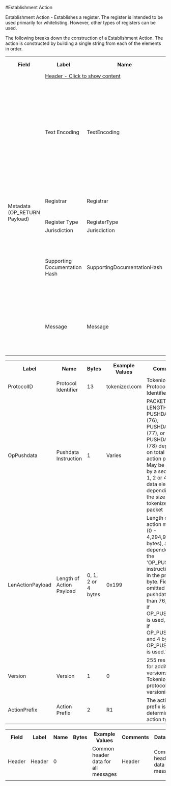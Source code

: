 

#Establishment Action

Establishment Action -  Establishes a register. The register is intended to be used primarily for whitelisting.  However, other types of registers can be used.

The following breaks down the construction of a Establishment Action. The action is constructed by building a single string from each of the elements in order.

<div class="ritz grid-container" dir="ltr"> 
    <table class="waffle" cellspacing="0" cellpadding="0" table-layout=fixed width=100%>
         <tr style="height:19px">
            <th style="width:6%" class="s0">Field</th>
            <th style="width:9%" class="s1">Label</th>
            <th style="width:9%" class="s1">Name</th>
            <th style="width:2%" class="s1">Bytes</th>
            <th style="width:29%" class="s1">Example Values</th>
            <th style="width:26%" class="s1">Comments</th>
            <th style="width:5%" class="s1">Data Type</th>
            <th style="width:14%" class="s2">Amendment Restrictions</th>
        </tr>
        <tr>
            <td class="s5" rowspan="7">Metadata (OP_RETURN Payload)</td>
            <td class="r7" colspan="7"><a href="javascript" data-popover="header">Header - Click to show content</a></td>
        </tr>
        <tr><td class="r10">Text Encoding</td>
            <td class="r10">TextEncoding</td>
            <td class="r10">1</td>
            <td class="r10" style="word-break:break-all">0</td>
            <td class="r10"> 0 = ASCII, 1 = UTF-8, 2 = UTF-16, 3 = Unicode.  Encoding applies to all 'text' data types. All 'string' types will always be encoded with ASCII.  Where string is selected, all fields will be ASCII.</td>
            <td class="r10">uint8</td>
            <td class="r11">Can be changed by Issuer or Operator at their discretion.</td>
        </tr>
        <tr><td class="r10">Registrar</td>
            <td class="r10">Registrar</td>
            <td class="r10">9</td>
            <td class="r10" style="word-break:break-all">Coinbase</td>
            <td class="r10">Length 0-255 bytes. 0 is acceptable. Registrar Subfield.</td>
            <td class="r10">nvarchar8</td>
            <td class="r11"></td>
        </tr>
        <tr><td class="r10">Register Type</td>
            <td class="r10">RegisterType</td>
            <td class="r10">1</td>
            <td class="r10" style="word-break:break-all"></td>
            <td class="r10">1 - KYC</td>
            <td class="r10">string</td>
            <td class="r11"></td>
        </tr>
        <tr><td class="r10">Jurisdiction</td>
            <td class="r10">Jurisdiction</td>
            <td class="r10">5</td>
            <td class="r10" style="word-break:break-all">AUS</td>
            <td class="r10"></td>
            <td class="r10">string</td>
            <td class="r11"></td>
        </tr>
        <tr><td class="r10">Supporting Documentation Hash</td>
            <td class="r10">SupportingDocumentationHash</td>
            <td class="r10">32</td>
            <td class="r10" style="word-break:break-all">98ea6e4f216f2fb4b69fff9b3a44842c38686ca685f3f55dc48c5d3fb1107be4</td>
            <td class="r10"></td>
            <td class="r10">sha256</td>
            <td class="r11"></td>
        </tr>
        <tr><td class="r10">Message</td>
            <td class="r10">Message</td>
            <td class="r10">25</td>
            <td class="r10" style="word-break:break-all">North America Whitelist</td>
            <td class="r10">Length 0-65,535 bytes. An establishment message can be used to provide more information.</td>
            <td class="r10">nvarchar16</td>
            <td class="r11"></td>
        </tr>
        <tr>                <td class="s15" colspan="8"></td>
        </tr>
    </table>
</div>

<div class="ui modal" id="header">
    <i class="close icon"></i>
    <div class="content docs-content">
        <table class="ui table">
        	<tr style='height:19px;'>
	            <th style="width:9%" class="s0">Label</th>
	            <th style="width:9%" class="s1">Name</th>
	            <th style="width:2%" class="s1">Bytes</th>
	            <th style="width:29%" class="s1">Example Values</th>
	            <th style="width:26%" class="s1">Comments</th>
	            <th style="width:5%" class="s1">Data Type</th>
	        </tr>
            <tr>
                <td class="r5">ProtocolID</td>
                <td class="r6">Protocol Identifier</td>
                <td class="r6">13</td>
                <td class="r6">tokenized.com</td>
                <td class="r6">Tokenized Protocol Identifier</td>
                <td class="r6">string</td>
            </tr>
            <tr>
                <td class="r5">OpPushdata</td>
                <td class="r6">Pushdata Instruction</td>
                <td class="r6">1</td>
                <td class="r6">Varies</td>
                <td class="r6">PACKET LENGTH, PUSHDATA1 (76), PUSHDATA2 (77), or PUSHDATA4 (78) depending on total size of action payload. May be followed by a secondary 1, 2 or 4 byte data element depending on the size of the tokenized data packet</td>
                <td class="r6">opcode</td>
            </tr>
            <tr>
                <td class="r5">LenActionPayload</td>
                <td class="r6">Length of Action Payload</td>
                <td class="r6">0, 1, 2 or 4 bytes</td>
                <td class="r6">0x199</td>
                <td class="r6">Length of the action message (0 - 4,294,967,296‬ bytes), and dependent on the 'OP_PUSHDATA instruction used in the preceding byte. Field is omitted if pushdata is less than 76, 1 byte if OP_PUSHDATA1 is used, 2 bytes if OP_PUSHDATA2 and 4 bytes if OP_PUSHDATA4 is used."</td>
                <td class="r6">pushdata_length</td>
            </tr>
            <tr>
                <td class="r5">Version</td>
                <td class="r6">Version</td>
                <td class="r6">1</td>
                <td class="r6">0</td>
                <td class="r6">255 reserved for additional versions. Tokenized protocol versioning.</td>
                <td class="r6">uint8</td>
            </tr>
            <tr>
                <td class="r5">ActionPrefix</td>
                <td class="r6">Action Prefix</td>
                <td class="r6">2</td>
                <td class="r6">R1</td>
                <td class="r6">The action prefix is what determines the action type.</td>
                <td class="r6">string</td>
            </tr>
        </table>
    </div>
</div>

<div class="ui modal" id="Establishment">
    <i class="close icon"></i>
    <table class="ui table">
        <tr style='height:19px;'>
            <th style="width:6%" class="s0">Field</th>
            <th style="width:9%" class="s1">Label</th>
            <th style="width:9%" class="s1">Name</th>
            <th style="width:2%" class="s1">Bytes</th>
            <th style="width:29%" class="s1">Example Values</th>
            <th style="width:26%" class="s1">Comments</th>
            <th style="width:5%" class="s1">Data Type</th>
            <th style="width:14%" class="s2">Amendment Restrictions</th>
        </tr>
        <tr>
            <td class="r10">Header</td>
            <td class="r10">Header</td>
            <td class="r10">0</td>
            <td class="r10" style="word-break:break-all"></td>
            <td class="r10">Common header data for all messages</td>
            <td class="r10">Header</td>
            <td class="r11">Common header data for all messages.</td>
        </tr>
        <tr>
            <td class="s15" colspan="8"></td>
        </tr>
    </table>
</div>